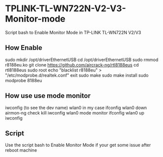 # TPLINK-TL-WN722N-V2-V3-Monitor-mode
Script bash to Enable Monitor Mode in TP-LINK TL-WN722N V2/V3

## How Enable

sudo mkdir /opt/driverEthernetUSB
cd /opt/driverEthernetUSB
sudo rmmod r8188eu.ko
git clone https://github.com/aircrack-ng/rtl8188eus
cd rtl8188eus
sudo root
echo "blacklist r8188eu" > "/etc/modprobe.d/realtek.conf"
exit
sudo make
sudo make install
sudo modprobe 8188eu

## How use use mode monitor
iwconfig (to see the dev name) wlan0 in my case
ifconfig wlan0 down
airmon-ng check kill
iwconfig wlan0 mode monitor
ifconfig wlan0 up
iwconfig

## Script
Use the script bash to Enable Monitor Mode if your get some issue after reboot machine

